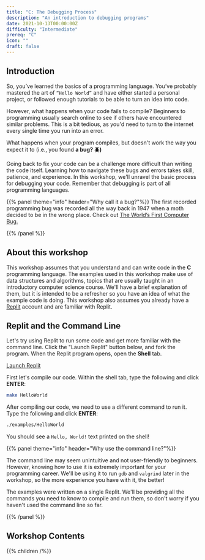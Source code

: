 ```yaml
---
title: "C: The Debugging Process"
description: "An introduction to debugging programs"
date: 2021-10-13T00:00:00Z
difficulty: "Intermediate"
prereq: "C"
icon: ""
draft: false
---
```


## Introduction

So, you’ve learned the basics of a programming language. You’ve probably mastered the art of `“Hello World”` and have either started a personal project, or followed enough tutorials to be able to turn an idea into code.

However, what happens when your code fails to compile? Beginners to programming usually search online to see if others have encountered similar problems. This is a bit tedious, as you'd need to turn to the internet every single time you run into an error. 

What happens when your program compiles, but doesn't work the way you expect it to (i.e., you found **a bug? 🪲)**

Going back to fix your code can be a challenge more difficult than writing the code itself. Learning how to navigate these bugs and errors takes skill, patience, and experience. In this workshop, we'll unravel the basic process for debugging your code. Remember that debugging is part of all programming languages.

{{% panel theme="info" header="Why call it a bug?"%}}
The first recorded programming bug was recorded all the way back in 1947 when a moth decided to be in the wrong place. Check out [The World’s First Computer Bug.](https://education.nationalgeographic.org/resource/worlds-first-computer-bug)

{{% /panel %}}

## About this workshop

This workshop assumes that you understand and can write code in the **C** programming language. The examples used in this workshop make use of data structures and algorithms, topics that are usually taught in an introductory computer science course. We'll have a brief explanation of them, but it is intended to be a refresher so you have an idea of what the example code is doing. This workshop also assumes you already have a [Replit](https://replit.com) account and are familiar with Replit.

## Replit and the Command Line

Let's try using Replit to run some code and get more familiar with the command line. Click the "Launch Replit" button below, and fork the program. When the Replit program opens, open the **Shell** tab.

<a class="my-2 mx-4 btn btn-info" href="https://replit.com/@nuevofoundation/Debugging-Samples-C" target="_blank">Launch Replit</a>

First let's compile our code. Within the shell tab, type the following and click **ENTER**:

```bash
make HelloWorld
```

After compiling our code, we need to use a different command to run it. Type the following and click **ENTER**:

```bash
./examples/HelloWorld
```

You should see a `Hello, World!` text printed on the shell!

{{% panel theme="info" header="Why use the command line?"%}}

The command line may seem unintuitive and not user-friendly to beginners. However, knowing how to use it is extremely important for your programming career. We'll be using it to run `gdb` and `valgrind` later in the workshop, so the more experience you have with it, the better!

The examples were written on a single Replit. We'll be providing all the commands you need to know to compile and run them, so don't worry if you haven't used the command line so far. 

{{% /panel %}}

## Workshop Contents

{{% children /%}}